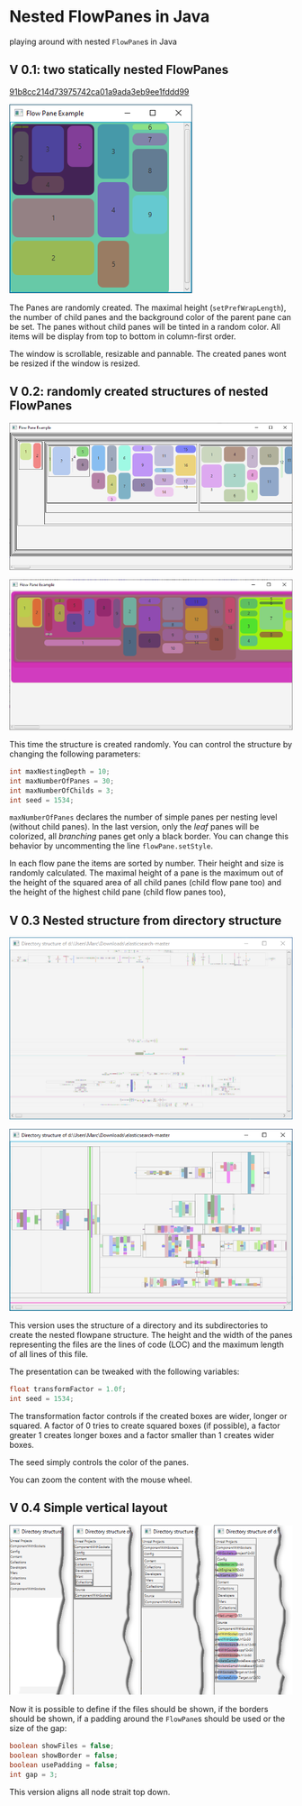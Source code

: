 # Nested FlowPanes in Java

playing around with nested `FlowPane`s in Java

## V 0.1: two statically nested FlowPanes

[91b8cc214d73975742ca01a9ada3eb9ee1fddd99](https://github.com/MoooDob/NestedJavaFlowPanes/commit/91b8cc214d73975742ca01a9ada3eb9ee1fddd99)

![nested FlowPanes screenshot](./images/screenshot_01.png)



The Panes are randomly created. The maximal height (`setPrefWrapLength`), the number of child panes and the background color of the parent pane can be set. The panes without child panes will be tinted in a random color. All items will be display from top to bottom in column-first order.

The window is scrollable, resizable and pannable. The created panes wont be resized if the window is resized.

## V 0.2: randomly created structures of nested FlowPanes

![nested FlowPanes screenshot](./images/screenshot_02.png)

![nested FlowPanes screenshot](./images/screenshot_02b.png)

This time the structure is created randomly. You can control the structure by changing the following parameters:

```java
int maxNestingDepth = 10;
int maxNumberOfPanes = 30;
int maxNumberOfChilds = 3;
int seed = 1534;
```

`maxNumberOfPanes` declares the number of simple panes per nesting level (without child panes). In the last version, only the *leaf* panes will be colorized, all *branching* panes get only a black border. You can change this behavior by uncommenting the line `flowPane.setStyle`.

In each flow pane the items are sorted by number. Their height and size is randomly calculated. The maximal height of a pane is the maximum out of the height of the squared area of all child panes (child flow pane too) and the height of the highest child pane (child flow panes too), 

## V 0.3 Nested structure from directory structure

![nested FlowPanes screenshot](./images/screenshot_03a.png)

![nested FlowPanes screenshot](./images/screenshot_03b.png)

This version uses the structure of a directory and its subdirectories to create the nested flowpane structure. The height and the width of the panes representing the files are the lines of code (LOC) and the maximum length of all lines of this file. 

The presentation can be tweaked with the following variables:

```java
float transformFactor = 1.0f;
int seed = 1534;
```

The transformation factor controls if the created boxes are wider, longer or squared. A factor of 0 tries to create squared boxes (if possible), a factor greater 1 creates longer boxes and a factor smaller than 1 creates wider boxes.

The seed simply controls the color of the panes.

You can zoom the content with the mouse wheel.

## V 0.4 Simple vertical layout

![nested FlowPanes screenshot](./images/screenshot_04a.png)

Now it is possible to define if the files should be shown, if the borders should be shown, if a padding around the `FlowPane`s should be used or the size of the gap: 

```java
boolean showFiles = false;
boolean showBorder = false;
boolean usePadding = false;
int gap = 3;
```
This version aligns all node strait top down. 

